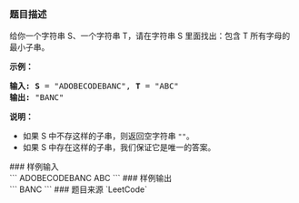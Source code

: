 ### 题目描述
<p>给你一个字符串 S、一个字符串 T，请在字符串 S 里面找出：包含 T 所有字母的最小子串。</p>

<p><strong>示例：</strong></p>

<pre><strong>输入: S</strong> = "ADOBECODEBANC", <strong>T</strong> = "ABC"
<strong>输出:</strong> "BANC"</pre>

<p><strong>说明：</strong></p>

<ul>
	<li>如果 S 中不存这样的子串，则返回空字符串 <code>""</code>。</li>
	<li>如果 S 中存在这样的子串，我们保证它是唯一的答案。</li>
</ul>
### 样例输入<br>
```
ADOBECODEBANC
ABC
```
### 样例输出<br>
```
BANC
```
### 题目来源  
`LeetCode`